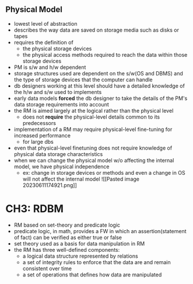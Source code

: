 ## Physical Model
- lowest level of abstraction
- describes the way data are saved on storage media such as disks or tapes
- requires the definition of
	-  the physical storage devices
	- the physical access methods required to reach the data within those storage devices 
- PM is s/w and h/w dependent
- storage structures used are dependent on the s/w(OS and DBMS) and the type of storage devices that the computer can handle
- db designers working at this level should have a detailed knowledge of the h/w and s/w used to implements
- early data models **forced** the db designer to take the details of the PM's data storage requirements into account
- the RM is aimed largely at the logical rather than the physical level
	- does not **require** the physical-level details common to its predecessors
- implementation of a RM may require physical-level fine-tuning for increased performance
	- for large dbs
- even that physical-level finetuning does not require knowledge of physical data storage characteristics
- when we can change the physical model w/o affecting the internal model, we have physical independence
	- ex: change in storage devices or methods and even a change in OS will not affect the internal model
![[Pasted image 20230611174921.png]]

# CH3: RDBM
- RM based on set-theory and predicate logic
- predicate logic, in math, provides a FW in which an assertion(statement of fact) can be verified as either true or false
- set theory used as a basis for data manipulation in RM
- the RM has three well-defined components:
	- a logical data structure represented by relations
	- a set of integrity rules to enforce that the data are and remain consistent over time
	- a set of operations that defines how data are manipulated